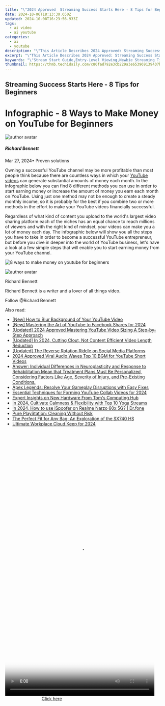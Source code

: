 ```yaml
---
title: "\"2024 Approved  Streaming Success Starts Here - 8 Tips for Beginners\""
date: 2024-10-06T18:13:30.650Z
updated: 2024-10-08T16:23:56.933Z
tags:
  - ai video
  - ai youtube
categories:
  - ai
  - youtube
description: "\"This Article Describes 2024 Approved: Streaming Success Starts Here - 8 Tips for Beginners\""
excerpt: "\"This Article Describes 2024 Approved: Streaming Success Starts Here - 8 Tips for Beginners\""
keywords: "\"Stream Start Guide,Entry-Level Viewing,Newbie Streaming Tips,TV Binge Basics,Beginner Broadcasts,Novice Video Watch,First Screen Secrets\""
thumbnail: https://thmb.techidaily.com/c80fad792e3cb229a3e653969139437b39335328a63ecf71a877586d96fe497a.jpg
---
```


## Streaming Success Starts Here - 8 Tips for Beginners

# Infographic - 8 Ways to Make Money on YouTube for Beginners

![author avatar](https://images.wondershare.com/filmora/article-images/richard-bennett.jpg)

##### Richard Bennett

 Mar 27, 2024• Proven solutions

Owning a successful YouTube channel may be more profitable than most people think because there are countless ways in which your [YouTube videos](https://tools.techidaily.com/wondershare/filmora/download/) can generate substantial amounts of money each month. In the infographic below you can find 8 different methods you can use in order to start earning money or increase the amount of money you earn each month on YouTube. Using just one method may not be enough to create a steady monthly income, so it is probably for the best if you combine two or more methods in the effort to make your YouTube videos financially successful.

Regardless of what kind of content you upload to the world's largest video sharing platform each of the niches has an equal chance to reach millions of viewers and with the right kind of mindset, your videos can make you a lot of money each day. The infographic below will show you all the steps you have to take in order to become a successful YouTube entrepreneur, but before you dive in deeper into the world of YouTube business, let's have a look at a few simple steps that will enable you to start earning money from your YouTube channel.

![8 ways to make money on youtube for beginners](https://filmora.wondershare.com/youtube-video-editing/8-ways-to-make-money-on-youtube-for-beginners.jpg)

![author avatar](https://images.wondershare.com/filmora/article-images/richard-bennett.jpg)

Richard Bennett

Richard Bennett is a writer and a lover of all things video.

Follow @Richard Bennett

<ins class="adsbygoogle"
     style="display:block"
     data-ad-format="autorelaxed"
     data-ad-client="ca-pub-7571918770474297"
     data-ad-slot="1223367746"></ins>

<ins class="adsbygoogle"
     style="display:block"
     data-ad-client="ca-pub-7571918770474297"
     data-ad-slot="8358498916"
     data-ad-format="auto"
     data-full-width-responsive="true"></ins>

<span class="atpl-alsoreadstyle">Also read:</span>
<div><ul>
<li><a href="https://youtube-sure.techidaily.com/ow-to-blur-background-of-your-youtube-video/"><u>[New] How to Blur Background of Your YouTube Video</u></a></li>
<li><a href="https://youtube-sure.techidaily.com/astering-the-art-of-youtube-to-facebook-shares-for-2024/"><u>[New] Mastering the Art of YouTube to Facebook Shares for 2024</u></a></li>
<li><a href="https://youtube-sure.techidaily.com/ed-2024-approved-mastering-youtube-video-sizing-a-step-by-step-approach/"><u>[Updated] 2024 Approved Mastering YouTube Video Sizing A Step-by-Step Approach</u></a></li>
<li><a href="https://youtube-sure.techidaily.com/ed-in-2024-cutting-clout-not-content-efficient-video-length-reduction/"><u>[Updated] In 2024, Cutting Clout, Not Content Efficient Video Length Reduction</u></a></li>
<li><a href="https://some-approaches.techidaily.com/updated-the-reverse-rotation-riddle-on-social-media-platforms/"><u>[Updated] The Reverse Rotation Riddle on Social Media Platforms</u></a></li>
<li><a href="https://youtube-sure.techidaily.com/approved-viral-audio-waves-top-10-bgm-for-youtube-short-videos/"><u>2024 Approved Viral Audio Waves Top 10 BGM for YouTube Short Videos</u></a></li>
<li><a href="https://win-ratings.techidaily.com/answer-individual-differences-in-neuroplasticity-and-response-to-rehabilitation-mean-that-treatment-plans-must-be-personalized-considering-factors-like-age-40/"><u>Answer: Individual Differences in Neuroplasticity and Response to Rehabilitation Mean that Treatment Plans Must Be Personalized, Considering Factors Like Age, Severity of Injury, and Pre-Existing Conditions.</u></a></li>
<li><a href="https://program-issues.techidaily.com/apex-legends-resolve-your-gameplay-disruptions-with-easy-fixes/"><u>Apex Legends: Resolve Your Gameplay Disruptions with Easy Fixes</u></a></li>
<li><a href="https://youtube-sure.techidaily.com/tial-techniques-for-forming-youtube-collab-videos-for-2024/"><u>Essential Techniques for Forming YouTube Collab Videos for 2024</u></a></li>
<li><a href="https://hardware-help.techidaily.com/expert-insights-on-new-hardware-from-toms-computing-hub/"><u>Expert Insights on New Hardware From Tom's Computing Hub</u></a></li>
<li><a href="https://youtube-sure.techidaily.com/24-cultivate-calmness-and-flexibility-with-top-10-yoga-streams/"><u>In 2024, Cultivate Calmness & Flexibility with Top 10 Yoga Streams</u></a></li>
<li><a href="https://pokemon-go-android.techidaily.com/in-2024-how-to-use-ispoofer-on-realme-narzo-60x-5g-drfone-by-drfone-virtual-android/"><u>In 2024, How to use iSpoofer on Realme Narzo 60x 5G? | Dr.fone</u></a></li>
<li><a href="https://games-able.techidaily.com/pure-playstation-cleaning-without-risk/"><u>Pure PlayStation: Cleaning Without Risk</u></a></li>
<li><a href="https://buynow-help.techidaily.com/the-perfect-fit-for-any-bag-an-exploration-of-the-sx740-hs/"><u>The Perfect Fit for Any Bag: An Exploration of the SX740 HS</u></a></li>
<li><a href="https://some-guidance.techidaily.com/ultimate-workplace-cloud-keep-for-2024/"><u>Ultimate Workplace Cloud Keep for 2024</u></a></li>
</ul></div>

<!-- affiliate ads begin -->
<span id="1899850">
					<video width="486" height="864" style="cursor:pointer"
           poster="//a.impactradius-go.com/display-clicktoplayimage/1899850.png"
           onclick="if(!this.playClicked){this.play();this.setAttribute('controls',true);this.playClicked=true;}">
	   <source src="//a.impactradius-go.com/display-ad/14483-1899850">
	   <img src="//a.impactradius-go.com/display-clicktoplayimage/1899850.png" style="border: none; height: 100%; width: 100%; object-fit: contain">
	</video>
	<div style="width:304px;text-align:center"><a href="javascript:window.open(decodeURIComponent('https%3A%2F%2Felectronicx.pxf.io%2Fc%2F5597632%2F1899850%2F14483'), '_blank');void(0);">Click here</a></div>
</span>
<img height="0" width="0" src="https://imp.pxf.io/i/5597632/1899850/14483" style="position:absolute;visibility:hidden;" border="0" />
<!-- affiliate ads end -->

